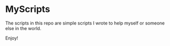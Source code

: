 # MyScripts

The scripts in this repo are simple scripts I wrote to help myself or someone else in the world.

Enjoy!